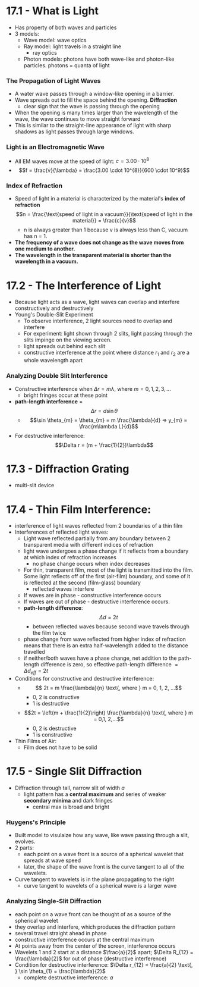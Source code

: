 # 17.1 - What is Light
- Has property of both waves and particles
- 3 models:
	- Wave model: wave optics
	- Ray model: light travels in a straight line
		- ray optics
	- Photon models: photons have both wave-like and photon-like particles. photons = quanta of light

### The Propagation of Light Waves
- A water wave passes through a window-like opening in a barrier.
- Wave spreads out to fill the space behind the opening. **Diffraction**
	- clear sign that the wave is passing through the opening
- When the opening is many times larger than the wavelength of the wave, the wave continues to move straight forward
- This is similar to the straight-line appearance of light with sharp shadows as light passes through large windows.
### Light is an Electromagnetic Wave
- All EM waves move at the speed of light: $c = 3.00 \cdot 10^8$ 
- $$f = \frac{v}{\lambda} = \frac{3.00 \cdot 10^{8}}{600 \cdot 10^9}$$
### Index of Refraction
- Speed of light in a material is characterized by the material's **index of refraction**$$n = \frac{\text{speed of light in a vacuum}}{\text{speed of light in the material}} = \frac{c}{v}$$
	- n is always greater than 1 because v is always less than C, vacuum has n = 1.
- **The frequency of a wave does not change as the wave moves from one medium to another.**
- **The wavelength in the transparent material is shorter than the wavelength in a vacuum.**

# 17.2 - The Interference of Light
- Because light acts as a wave, light waves can overlap and interfere constructively and destructively
- Young's Double-Slit Experiment
	- To observe interference, 2 light sources need to overlap and interfere
	- For experiment: light shown through 2 slits, light passing through the slits impinge on the viewing screen.
	- light spreads out behind each slit
	- constructive interference at the point where distance $r_{1}$ and $r_{2}$ are a whole wavelength apart
### Analyzing Double Slit Interference
- Constructive interference when $\Delta r = m \lambda$, where $m = 0,1,2,3, ...$ 
	- bright fringes occur at these point
- **path-length interference** = $$\Delta r = d \sin \theta$$
	- $$\sin \theta_{m} = \theta_{m} = m \frac{\lambda}{d} => y_{m} = \frac{m\lambda L}{d}$$
- For destructive interference: $$\Delta r = (m + \frac{1}{2})\lambda$$
# 17.3 - Diffraction Grating
- multi-slit device
# 17.4 -  Thin Film Interference:
- interference of light waves reflected from 2 boundaries of a thin film
- Interferences of reflected light waves:
	- Light wave reflected partially from any boundary between 2 transparent media with different indices of refraction
	- light wave undergoes a phase change if it reflects from a boundary at which index of refraction increases
		- no phase change occurs when index decreases
	- For thin, transparent film, most of the light is transmitted into the film. Some light reflects off of the first (air-film) boundary, and some of it is reflected at the second (film-glass) boundary
		- reflected waves interfere
	- If waves are in phase - constructive interference occurs
	- If waves are out of phase - destructive interference occurs.
	- **path-length difference**: $$\Delta d = 2t$$
		- between reflected waves because second wave travels through the film twice
	- phase change from wave reflected from higher index of refraction means that there is an extra half-wavelength added to the distance travelled
	- if neither/both waves have a phase change, net addition to the path-length difference is zero, so effective path-length difference $= \Delta d_{eff} = 2t$
- Conditions for constructive and destructive interference:
	- $$ 2t = m \frac{\lambda}{n} \text{, where } m = 0, 1, 2, ...$$
		- 0, 2 is constructive
		- 1 is destructive
	- $$2t = \left(m + \frac{1}{2}\right) \frac{\lambda}{n} \text{, where } m = 0,1, 2,...$$
		- 0, 2 is destructive
		- 1 is constructive
- Thin Films of Air:
	- Film does not have to be solid
# 17.5 - Single Slit Diffraction
- Diffraction through tall, narrow slit of width $a$ 
	- light pattern has a **central maximum** and series of weaker **secondary minima** and dark fringes
		- central max is broad and bright

### Huygens's Principle
- Built model to visulaize how any wave, like wave passing through a slit, evolves.
- 2 parts: 
	- each point on a wave front is a source of a spherical wavelet that spreads at wave speed
	- later, the shape of the wave front is the curve tangent to all of the wavelets.
- Curve tangent to wavelets is in the plane propagating to the right
	- curve tangent to wavelets of a spherical wave is a larger wave

### Analyzing Single-Slit Diffraction
- each point on a wave front can be thought of as a source of the spherical wavelet
- they overlap and interfere, which produces the diffraction pattern
- several travel straight ahead in phase
- constructive interference occurs at the central maximum
- At points away from the center of the screen, interference occurs
- Wavelets 1 and 2 start at a distance $\frac{a}{2}$ apart; $\Delta R_{12} = \frac{\lambda}{2}$ for out of phase (destructive interference)
- Condition for destructive interference: $\Delta r_{12} = \frac{a}{2} \text{, } \sin \theta_{1} = \frac{\lambda}{2}$
	- complete destructive interference: $a$